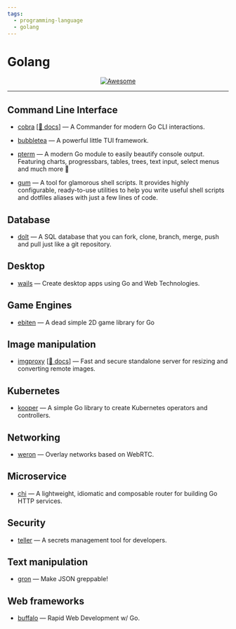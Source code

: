 ```yaml
---
tags:
  - programming-language
  - golang
---
```


# Golang

<div align="center">
    <a href="https://awesome.re">
        <img src="https://awesome.re/badge.svg" alt="Awesome">
    </a>
</div>

* * *

## Command Line Interface

- [cobra](https://github.com/spf13/cobra) [[📘 docs](https://cobra.dev/)] — A Commander for modern Go CLI interactions.

- [bubbletea](https://github.com/charmbracelet/bubbletea) — A powerful little TUI framework.

- [pterm](https://github.com/pterm/pterm) — A modern Go module to easily beautify console output. Featuring charts, progressbars, tables, trees, text input, select menus and much more :rocket:

- [gum](https://github.com/charmbracelet/gum) — A tool for glamorous shell scripts. It provides highly configurable, ready-to-use utilities to help you write useful shell scripts and dotfiles aliases with just a few lines of code.

## Database

- [dolt](https://github.com/dolthub/dolt) — A SQL database that you can fork, clone, branch, merge, push and pull just like a git repository.

## Desktop

- [wails](https://github.com/wailsapp/wails) — Create desktop apps using Go and Web Technologies.

## Game Engines

- [ebiten](https://ebiten.org/) — A dead simple 2D game library for Go

## Image manipulation

- [imgproxy](https://github.com/imgproxy/imgproxy) [[📘 docs](https://docs.imgproxy.net/)] — Fast and secure standalone server for resizing and converting remote images.

## Kubernetes

- [kooper](https://github.com/spotahome/kooper) — A simple Go library to create Kubernetes operators and controllers.

## Networking

- [weron](https://github.com/pojntfx/weron) — Overlay networks based on WebRTC.

## Microservice

- [chi](https://github.com/go-chi/chi) — A lightweight, idiomatic and composable router for building Go HTTP services.

## Security

- [teller](https://github.com/SpectralOps/teller) — A secrets management tool for developers.

## Text manipulation

- [gron](https://github.com/tomnomnom/gron) — Make JSON greppable!

## Web frameworks

- [buffalo](https://github.com/gobuffalo/buffalo) — Rapid Web Development w/ Go.
